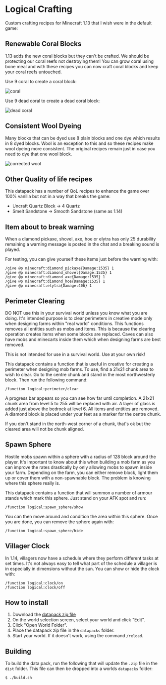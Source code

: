 # Logical Crafting

Custom crafting recipes for Minecraft 1.13 that I wish were in the default game:

## Renewable Coral Blocks

1.13 adds the new coral blocks but they can't be crafted. We should be protecting our coral reefs not destroying them!
You can grow coral using bone meal and with these recipes you can now craft coral blocks and keep your coral reefs
untouched.

Use 9 coral to create a coral block:

![coral](https://raw.githubusercontent.com/logicalgeekboy/logical-crafting/master/screenshots/coral_blocks.png)

Use 9 dead coral to create a dead coral block:

![dead coral](https://raw.githubusercontent.com/logicalgeekboy/logical-crafting/master/screenshots/dead_coral_blocks.png)

## Consistent Wool Dyeing

Many blocks that can be dyed use 8 plain blocks and one dye which results in 8 dyed blocks. Wool is an exception to this
and so these recipes make wool dyeing more consistent. The original recipes remain just in case you need to dye that one
wool block.

![corrected wool](https://raw.githubusercontent.com/logicalgeekboy/logical-crafting/master/screenshots/wool.png)

## Other Quality of life recipes

This datapack has a number of QoL recipes to enhance the game over 100% vanilla but not in a way that breaks the game:

* Uncraft Quartz Block -> 4 Quartz
* Smelt Sandstone -> Smooth Sandstone (same as 1.14)

## Item about to break warning

When a diamond pickaxe, shovel, axe, hoe or elytra has only 25 durability remaining a warning message is posted in the chat and a
breaking sound is played.

For testing, you can give yourself these items just before the warning with:

```
/give @p minecraft:diamond_pickaxe{Damage:1535} 1
/give @p minecraft:diamond_shovel{Damage:1535} 1
/give @p minecraft:diamond_axe{Damage:1535} 1
/give @p minecraft:diamond_hoe{Damage:1535} 1
/give @p minecraft:elytra{Damage:406} 1
```

## Perimeter Clearing

DO NOT use this in your survival world unless you know what you are doing. It's intended purpose is to clear perimeters
in creative mode only when designing farms within "real world" conditions. This functions removes all entities such as
mobs and items. This is because the clearing operation creates items when some blocks are replaced. Caves can also have
mobs and minecarts inside them which when designing farms are best removed.

This is not intended for use in a survival world. Use at your own risk!

This datapack contains a function that is useful in creative for creating a perimeter when designing mob farms. To use,
find a 21x21 chunk area to wish to clear. Go to the centre chunk and stand in the most northwesterly block. Then run
the following command:

```
/function logical:perimeter/clear
```

A progress bar appears so you can see how far until completion. A 21x21 chunk area from level 5 to 255 will be replaced
with air. A layer of glass is added just above the bedrock at level 6. All items and entities are removed. A diamond
block is placed under your feet as a marker for the centre chunk.

If you don't stand in the north-west corner of a chunk, that's ok but the cleared area will not be chunk aligned.

## Spawn Sphere

Hostile mobs spawn within a sphere with a radius of 128 block around the player. It's important to know about this
when building a mob farm as you can improve the rates drastically by only allowing mobs to spawn inside your farm.
Depending on the farm, you can either remove block, light them up or cover them with a non-spawnable block. The problem
is knowing where this sphere really is.

This datapack contains a function that will summon a number of armour stands which mark this sphere. Just stand on your
AFK spot and run:

```
/function logical:spawn_sphere/show
```

You can then move around and condition the area within this sphere. Once you are done, you can remove the sphere again
with:

```
/function logical:spawn_sphere/hide
```

## Villager Clock

In 1.14, villagers now have a schedule where they perform different tasks at set times. It's not always easy to tell
what part of the schedule a villager is in especially in dimensions without the sun. You can show or hide the clock
with:

```
/function logical:clock/on
/function logical:clock/off
```

## How to install

1. Download the [datapack zip file](https://github.com/LogicalGeekBoy/logical-crafting/raw/master/dist/logical-crafting.zip)
2. On the world selection screen, select your world and click "Edit".
3. Click "Open World Folder".
4. Place the datapack zip file in the `datapacks` folder.
5. Start your world. If it doesn't work, using the command `/reload`.

## Building

To build the data pack, run the following that will update the `.zip` file in the `dist` folder. This file can then be
dropped into a worlds `datapacks` folder:

```
$ ./build.sh
```

